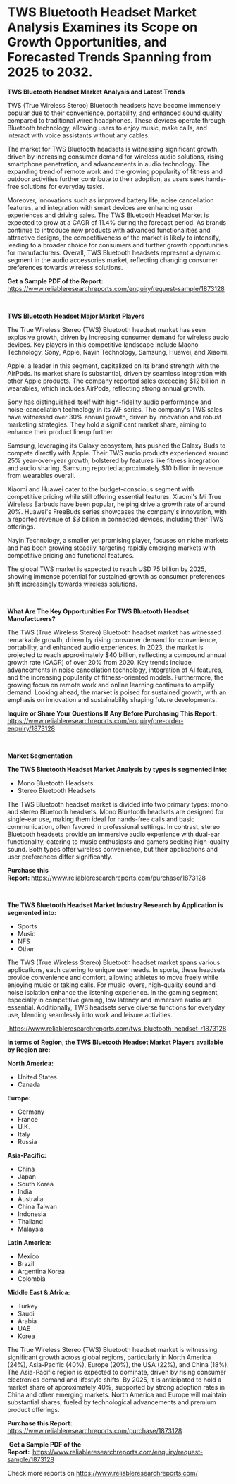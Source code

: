 <p><h1>TWS Bluetooth Headset Market Analysis Examines its Scope on Growth Opportunities, and Forecasted Trends Spanning from 2025 to 2032.</h1></p><p><strong>TWS Bluetooth Headset Market Analysis and Latest Trends</strong></p>
<p><p>TWS (True Wireless Stereo) Bluetooth headsets have become immensely popular due to their convenience, portability, and enhanced sound quality compared to traditional wired headphones. These devices operate through Bluetooth technology, allowing users to enjoy music, make calls, and interact with voice assistants without any cables. </p><p>The market for TWS Bluetooth headsets is witnessing significant growth, driven by increasing consumer demand for wireless audio solutions, rising smartphone penetration, and advancements in audio technology. The expanding trend of remote work and the growing popularity of fitness and outdoor activities further contribute to their adoption, as users seek hands-free solutions for everyday tasks. </p><p>Moreover, innovations such as improved battery life, noise cancellation features, and integration with smart devices are enhancing user experiences and driving sales. The TWS Bluetooth Headset Market is expected to grow at a CAGR of 11.4% during the forecast period. As brands continue to introduce new products with advanced functionalities and attractive designs, the competitiveness of the market is likely to intensify, leading to a broader choice for consumers and further growth opportunities for manufacturers. Overall, TWS Bluetooth headsets represent a dynamic segment in the audio accessories market, reflecting changing consumer preferences towards wireless solutions.</p></p>
<p><strong>Get a Sample PDF of the Report:&nbsp;</strong> <a href="https://www.reliableresearchreports.com/enquiry/request-sample/1873128?utm_campaign=2333&utm_medium=2&utm_source=Github&utm_content=ia&utm_term=09022025&utm_id=tws-bluetooth-headset">https://www.reliableresearchreports.com/enquiry/request-sample/1873128</a></p>
<p>&nbsp;</p>
<p><strong>TWS Bluetooth Headset Major Market Players</strong></p>
<p><p>The True Wireless Stereo (TWS) Bluetooth headset market has seen explosive growth, driven by increasing consumer demand for wireless audio devices. Key players in this competitive landscape include Maono Technology, Sony, Apple, Nayin Technology, Samsung, Huawei, and Xiaomi.</p><p>Apple, a leader in this segment, capitalized on its brand strength with the AirPods. Its market share is substantial, driven by seamless integration with other Apple products. The company reported sales exceeding $12 billion in wearables, which includes AirPods, reflecting strong annual growth.</p><p>Sony has distinguished itself with high-fidelity audio performance and noise-cancellation technology in its WF series. The company's TWS sales have witnessed over 30% annual growth, driven by innovation and robust marketing strategies. They hold a significant market share, aiming to enhance their product lineup further.</p><p>Samsung, leveraging its Galaxy ecosystem, has pushed the Galaxy Buds to compete directly with Apple. Their TWS audio products experienced around 25% year-over-year growth, bolstered by features like fitness integration and audio sharing. Samsung reported approximately $10 billion in revenue from wearables overall.</p><p>Xiaomi and Huawei cater to the budget-conscious segment with competitive pricing while still offering essential features. Xiaomi's Mi True Wireless Earbuds have been popular, helping drive a growth rate of around 20%. Huawei's FreeBuds series showcases the company's innovation, with a reported revenue of $3 billion in connected devices, including their TWS offerings.</p><p>Nayin Technology, a smaller yet promising player, focuses on niche markets and has been growing steadily, targeting rapidly emerging markets with competitive pricing and functional features.</p><p>The global TWS market is expected to reach USD 75 billion by 2025, showing immense potential for sustained growth as consumer preferences shift increasingly towards wireless solutions.</p></p>
<p>&nbsp;</p>
<p><strong>What Are The Key Opportunities For TWS Bluetooth Headset Manufacturers?</strong></p>
<p><p>The TWS (True Wireless Stereo) Bluetooth headset market has witnessed remarkable growth, driven by rising consumer demand for convenience, portability, and enhanced audio experiences. In 2023, the market is projected to reach approximately $40 billion, reflecting a compound annual growth rate (CAGR) of over 20% from 2020. Key trends include advancements in noise cancellation technology, integration of AI features, and the increasing popularity of fitness-oriented models. Furthermore, the growing focus on remote work and online learning continues to amplify demand. Looking ahead, the market is poised for sustained growth, with an emphasis on innovation and sustainability shaping future developments.</p></p>
<p><strong>Inquire or Share Your Questions If Any Before Purchasing This Report:</strong> <a href="https://www.reliableresearchreports.com/enquiry/pre-order-enquiry/1873128?utm_campaign=2333&utm_medium=2&utm_source=Github&utm_content=ia&utm_term=09022025&utm_id=tws-bluetooth-headset">https://www.reliableresearchreports.com/enquiry/pre-order-enquiry/1873128</a></p>
<p>&nbsp;</p>
<p><strong>Market Segmentation</strong></p>
<p><strong>The TWS Bluetooth Headset Market Analysis by types is segmented into:</strong></p>
<p><ul><li>Mono Bluetooth Headsets</li><li>Stereo Bluetooth Headsets</li></ul></p>
<p><p>The TWS Bluetooth headset market is divided into two primary types: mono and stereo Bluetooth headsets. Mono Bluetooth headsets are designed for single-ear use, making them ideal for hands-free calls and basic communication, often favored in professional settings. In contrast, stereo Bluetooth headsets provide an immersive audio experience with dual-ear functionality, catering to music enthusiasts and gamers seeking high-quality sound. Both types offer wireless convenience, but their applications and user preferences differ significantly.</p></p>
<p><strong>Purchase this Report:&nbsp;</strong><a href="https://www.reliableresearchreports.com/purchase/1873128?utm_campaign=2333&utm_medium=2&utm_source=Github&utm_content=ia&utm_term=09022025&utm_id=tws-bluetooth-headset">https://www.reliableresearchreports.com/purchase/1873128</a></p>
<p>&nbsp;</p>
<p><strong>The TWS Bluetooth Headset Market Industry Research by Application is segmented into:</strong></p>
<p><ul><li>Sports</li><li>Music</li><li>NFS</li><li>Other</li></ul></p>
<p><p>The TWS (True Wireless Stereo) Bluetooth headset market spans various applications, each catering to unique user needs. In sports, these headsets provide convenience and comfort, allowing athletes to move freely while enjoying music or taking calls. For music lovers, high-quality sound and noise isolation enhance the listening experience. In the gaming segment, especially in competitive gaming, low latency and immersive audio are essential. Additionally, TWS headsets serve diverse functions for everyday use, blending seamlessly into work and leisure activities.</p></p>
<p><a href="https://www.reliableresearchreports.com/tws-bluetooth-headset-r1873128?utm_campaign=2333&utm_medium=2&utm_source=Github&utm_content=ia&utm_term=09022025&utm_id=tws-bluetooth-headset">&nbsp;https://www.reliableresearchreports.com/tws-bluetooth-headset-r1873128</a></p>
<p><strong>In terms of Region, the TWS Bluetooth Headset Market Players available by Region are:</strong></p>
<p>
    <p> <strong> North America: </strong>
        <ul>
            <li>United States</li>
            <li>Canada</li>
        </ul>
        </p> 
    <p> <strong> Europe: </strong>
        <ul>
            <li>Germany</li>
            <li>France</li>
            <li>U.K.</li>
            <li>Italy</li>
            <li>Russia</li>
        </ul>
        </p> 
    <p> <strong> Asia-Pacific: </strong>
        <ul>
            <li>China</li>
            <li>Japan</li>
            <li>South Korea</li>
            <li>India</li>
            <li>Australia</li>
            <li>China Taiwan</li>
            <li>Indonesia</li>
            <li>Thailand</li>
            <li>Malaysia</li>
        </ul>
        </p> 
    <p> <strong> Latin America: </strong>
        <ul>
            <li>Mexico</li>
            <li>Brazil</li>
            <li>Argentina Korea</li>
            <li>Colombia</li>
        </ul>
        </p> 
    <p> <strong> Middle East & Africa: </strong>
        <ul>
            <li>Turkey</li>
            <li>Saudi</li>
            <li>Arabia</li>
            <li>UAE</li>
            <li>Korea</li>
        </ul>
    </p>
    </p>
<p><p>The True Wireless Stereo (TWS) Bluetooth headset market is witnessing significant growth across global regions, particularly in North America (24%), Asia-Pacific (40%), Europe (20%), the USA (22%), and China (18%). The Asia-Pacific region is expected to dominate, driven by rising consumer electronics demand and lifestyle shifts. By 2025, it is anticipated to hold a market share of approximately 40%, supported by strong adoption rates in China and other emerging markets. North America and Europe will maintain substantial shares, fueled by technological advancements and premium product offerings.</p></p>
<p><strong>Purchase this Report: </strong><a href="https://www.reliableresearchreports.com/purchase/1873128?utm_campaign=2333&utm_medium=2&utm_source=Github&utm_content=ia&utm_term=09022025&utm_id=tws-bluetooth-headset">https://www.reliableresearchreports.com/purchase/1873128</a></p>
<p>&nbsp;<strong>Get a Sample PDF of the Report:&nbsp;&nbsp;</strong><a href="https://www.reliableresearchreports.com/enquiry/request-sample/1873128?utm_campaign=2333&utm_medium=2&utm_source=Github&utm_content=ia&utm_term=09022025&utm_id=tws-bluetooth-headset">https://www.reliableresearchreports.com/enquiry/request-sample/1873128</a></p>
<p><strong></strong></p>
<p>Check more reports on <a href="https://www.reliableresearchreports.com/?utm_campaign=2333&utm_medium=2&utm_source=Github&utm_content=ia&utm_term=09022025&utm_id=tws-bluetooth-headset">https://www.reliableresearchreports.com/</a></p>